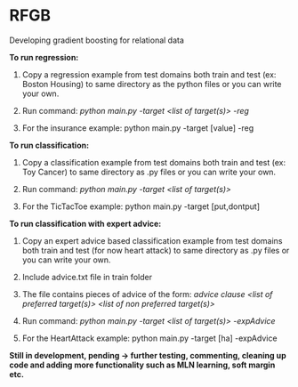 # RFGB
Developing gradient boosting for relational data


**To run regression:**


1. Copy a regression example from test domains both train and test (ex: Boston Housing) to same directory as the python files or you can write your own.

2. Run command: *python main.py -target <list of target(s)> -reg*

3. For the insurance example: python main.py -target [value] -reg


**To run classification:**


1. Copy a classification example from test domains both train and test (ex: Toy Cancer) to same directory as .py files or you can write your own.

2. Run command: *python main.py -target <list of target(s)>*

3. For the TicTacToe example: python main.py -target [put,dontput]

**To run classification with expert advice:**

1. Copy an expert advice based classification example from test domains both train and test (for now heart attack) to same directory as .py files or you can write your own.

2. Include advice.txt file in train folder

3. The file contains pieces of advice of the form: *advice clause <list of preferred target(s)> <list of non preferred target(s)>*
  
4. Run command: *python main.py -target <list of target(s)> -expAdvice*
  
5. For the HeartAttack example: python main.py -target [ha] -expAdvice


**Still in development, pending -> further testing, commenting, cleaning up code and adding more functionality such as MLN learning, soft margin etc.**
